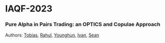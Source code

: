 # IAQF-2023

### Pure Alpha in Pairs Trading: an OPTICS and Copulae Approach 

Authors: [Tobias](https://github.com/tobiasdelpozo/), [Rahul](https://github.com/rahul-agar), [Younghun](https://github.com/leeway00), [Ivan](https://github.com/TheRealSorcerer), [Sean](https://github.com/seanl59)
